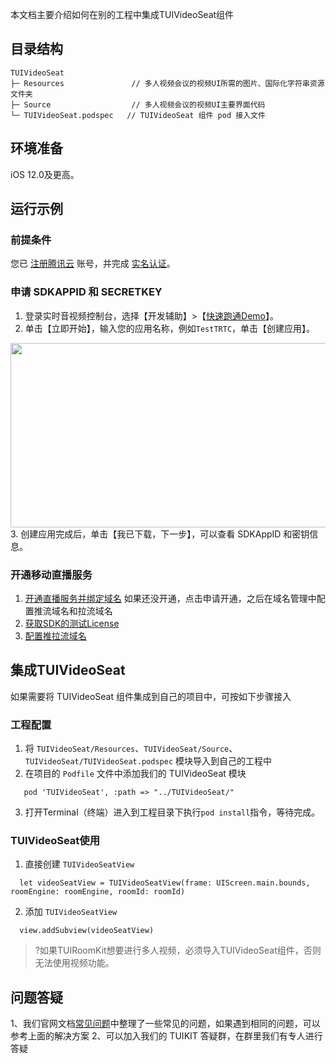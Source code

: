 本文档主要介绍如何在别的工程中集成TUIVideoSeat组件

## 目录结构
```
TUIVideoSeat
├─ Resources               // 多人视频会议的视频UI所需的图片、国际化字符串资源文件夹
├─ Source                  // 多人视频会议的视频UI主要界面代码
└─ TUIVideoSeat.podspec   // TUIVideoSeat 组件 pod 接入文件
```

## 环境准备
iOS 12.0及更高。

## 运行示例

### 前提条件
您已 [注册腾讯云](https://cloud.tencent.com/document/product/378/17985) 账号，并完成 [实名认证](https://cloud.tencent.com/document/product/378/3629)。

### 申请 SDKAPPID 和 SECRETKEY
1. 登录实时音视频控制台，选择【开发辅助】>【[快速跑通Demo](https://console.cloud.tencent.com/trtc/quickstart)】。
2. 单击【立即开始】，输入您的应用名称，例如`TestTRTC`，单击【创建应用】。
<img src="https://main.qcloudimg.com/raw/169391f6711857dca6ed8cfce7b391bd.png" width="650" height="295"/>
3. 创建应用完成后，单击【我已下载，下一步】，可以查看 SDKAppID 和密钥信息。

### 开通移动直播服务
1. [开通直播服务并绑定域名](https://console.cloud.tencent.com/live/livestat) 如果还没开通，点击申请开通，之后在域名管理中配置推流域名和拉流域名
2. [获取SDK的测试License](https://console.cloud.tencent.com/live/license) 
3. [配置推拉流域名](https://console.cloud.tencent.com/live/domainmanage)

## 集成TUIVideoSeat
如果需要将 TUIVideoSeat 组件集成到自己的项目中，可按如下步骤接入

### 工程配置
1. 将 `TUIVideoSeat/Resources`、`TUIVideoSeat/Source`、`TUIVideoSeat/TUIVideoSeat.podspec` 模块导入到自己的工程中
2. 在项目的 `Podfile` 文件中添加我们的 TUIVideoSeat 模块

```
   pod 'TUIVideoSeat', :path => "../TUIVideoSeat/"
```

3. 打开Terminal（终端）进入到工程目录下执行`pod install`指令，等待完成。

### TUIVideoSeat使用
1. 直接创建 `TUIVideoSeatView`

```
  let videoSeatView = TUIVideoSeatView(frame: UIScreen.main.bounds, roomEngine: roomEngine, roomId: roomId)
```

2. 添加 `TUIVideoSeatView` 

```
  view.addSubview(videoSeatView)
```
[](id:ui.step4)

>?如果TUIRoomKit想要进行多人视频，必须导入TUIVideoSeat组件，否则无法使用视频功能。

## 问题答疑
1、我们官网文档[常见问题](https://cloud.tencent.com/document/product/454/7998)中整理了一些常见的问题，如果遇到相同的问题，可以参考上面的解决方案
2、可以加入我们的 TUIKIT 答疑群，在群里我们有专人进行答疑
